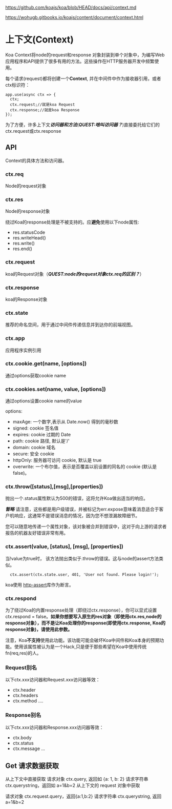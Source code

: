 https://github.com/koajs/koa/blob/HEAD/docs/api/context.md

https://wohugb.gitbooks.io/koajs/content/document/context.html

# 上下文(Context)
Koa Context将node的request和response 对象封装到单个对象中，为编写Web应用程序和API提供了很多有用的方法。这些操作在HTTP服务器开发中频繁使用。

每个请求(request)都将创建一个**Context**, 并在中间件中作为接收器引用，或者ctx标识符：

```
app.use(async ctx => {
  ctx;
  ctx.request;//就是koa Request
  ctx.response;//就是koa Response
});
```

为了方便，许多上下文***访问器和方法***(***QUEST:啥叫访问器？***)直接委托给它们的ctx.request或ctx.response

## API
Context的具体方法和访问器。

### ctx.req
Node的request对象

### ctx.res
Node的response对象

绕过Koa的response处理是不被支持的。应**避免**使用以下node属性:

- res.statusCode
- res.writeHead()
- res.write()
- res.end()

### ctx.request
koa的Request对象（***QUEST:node的request对象ctx.req的区别？***）

### ctx.response
koa的Response对象

### ctx.state
推荐的命名空间，用于通过中间件传递信息并到达你的前端视图。

### ctx.app
应用程序实例引用

### ctx.cookie.get(name, [options])
通过options获取cookie name

### ctx.cookies.set(name, value, [options])
通过options设置cookie name的value

options:
- maxAge: 一个数字,表示从 Date.now() 得到的毫秒数
- signed: cookie 签名值
- expires: cookie 过期的 Date
- path: cookie 路径, 默认是'/'
- domain: cookie 域名
- secure: 安全 cookie
- httpOnly: 服务器可访问 cookie, 默认是 true
- overwrite: 一个布尔值，表示是否覆盖以前设置的同名的 cookie (默认是 false)。


### ctx.throw([status],[msg],[properties])
抛出一个.status属性默认为500的错误，这将允许Koa做出适当的响应。

***暂略***
请注意，这些都是用户级错误，并被标记为err.expose意味着消息适合于客户机响应，这通常不是错误消息的情况，因为您不想泄漏故障细节。

您可以随意地传递一个属性对象，该对象被合并到错误中，这对于向上游的请求者报告的机器友好错误非常有用。


### ctx.assert(value, [status], [msg], [properties])
当!value为true时， 该方法抛出类似于.throw的错误。这与node的assert方法类似。

```
  ctx.assert(ctx.state.user, 401, 'User not found. Please login!');
```

koa使用 [http-assert](https://github.com/jshttp/http-assert)库作为断言。

### ctx.respond
为了绕过Koa的内置response处理（即绕过ctx.response），你可以显式设置ctx.respond = false。**如果你想要写入原生的res对象（即使用ctx.res,node的response对象），而不是让Koa处理你的response(即使用ctx.response, Koa的response对象)，请使用此参数。**

注意，Koa**不支持**使用此功能。该功能可能会破坏Koa中间件和Koa本身的预期功能。使用该属性被认为是一个Hack,只是便于那些希望在Koa中使用传统fn(req,res)的人。

### Request别名
以下ctx.xxx访问器和Request.xxx访问器等效：

- ctx.header
- ctx.headers
- ctx.method
....

### Response别名
以下ctx.xxx访问器和Response.xxx访问器等效：

- ctx.body
- ctx.status
- ctx.message
...

## Get 请求数据获取
从上下文中直接获取 
请求对象 ctx.query, 返回如 {a: 1, b: 2}
请求字符串 ctx.querystring，返回如 a=1&b=2
从上下文的 request 对象中获取

请求对象 ctx.request.query，返回{a:1,b:2}
请求字符串 ctx.querystring, 返回 a=1&b=2